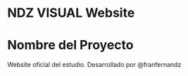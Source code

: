 # NDZ VISUAL Website

# Nombre del Proyecto

Website oficial del estudio.
Desarrollado por @franfernandz
